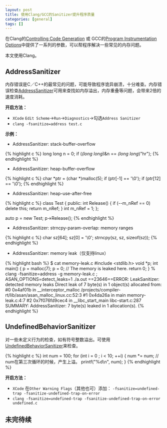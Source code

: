 ```yaml
---
layout: post
title: 使用Clang/GCC的Sanitizer提升程序质量
categories: [general]
tags: []
---
```


在Clang的[Controlling Code Generation](http://clang.llvm.org/docs/UsersManual.html#controlling-code-generation) 或 GCC的[Program Instrumentation Options](https://gcc.gnu.org/onlinedocs/gcc/Instrumentation-Options.html)中提供了一系列的参数，可以帮程序解决一些常见的内存问题。

本文使用Clang。

## AddressSanitizer

内存错误是C／C++的最常见的问题，可能导致程序诡异崩溃，十分难查。内存错误检查[AddressSanitizer](http://clang.llvm.org/docs/AddressSanitizer.html)可用来查找如内存溢出，内存重叠等问题，会带来2倍的速度消耗。

**开启方法：**

* `XCode` `Edit Scheme`->`Run`->`Diagnostics`->勾选`Address Sanitizer`
* `clang -fsanitize=address test.c`

**示例：**

* AddressSanitizer: stack-buffer-overflow

{% highlight c %}
long long n = 0;
if (*(long long*)&n == *(long long*)"hr");
{% endhighlight %}

* AddressSanitizer: heap-buffer-overflow

{% highlight c %}
    char *ptr = (char *)malloc(5);
    if (ptr[-1] == '\0');
    if (ptr[12] == '\0');
{% endhighlight %}


* AddressSanitizer: heap-use-after-free

{% highlight c %}
class Test
{
public:
    int Release()
    {
        if (--m_nRef == 0)
            delete this;
        return m_nRef;
    }
    int m_nRef = 1;
};

auto p = new Test;
p->Release();
{% endhighlight %}


* AddressSanitizer: strncpy-param-overlap: memory ranges

{% highlight c %}
char sz[64];
sz[0] = '\0';
strncpy(sz, sz, sizeof(sz));
{% endhighlight %}

* AddressSanitizer: memory leak（仅支持linux）

{% highlight bash %}
$ cat memory-leak.c
#include <stdlib.h>
void *p;
int main() {
  p = malloc(7);
  p = 0; // The memory is leaked here.
  return 0;
}
% clang -fsanitize=address -g memory-leak.c ; ASAN_OPTIONS=detect_leaks=1 ./a.out
==23646==ERROR: LeakSanitizer: detected memory leaks
Direct leak of 7 byte(s) in 1 object(s) allocated from:
    #0 0x4af01b in __interceptor_malloc /projects/compiler-rt/lib/asan/asan_malloc_linux.cc:52:3
    #1 0x4da26a in main memory-leak.c:4:7
    #2 0x7f076fd9cec4 in __libc_start_main libc-start.c:287
SUMMARY: AddressSanitizer: 7 byte(s) leaked in 1 allocation(s).
{% endhighlight %}

## UndefinedBehaviorSanitizer

对一些未定义行为的检查，如有符号整数溢出。可使用 [UndefinedBehaviorSanitizer](http://clang.llvm.org/docs/UndefinedBehaviorSanitizer.html)来检查。

{% highlight c %}
int num = 100;
for (int i = 0 ; i < 10; ++i)
{
	num *= num; // num在第三次循环的时候，产生上溢。
	printf("%d\n", num);
}
{% endhighlight %}  

**开启方法：**

* `XCode` 在`Other Warning Flags`（其他也可）添加： `-fsanitize=undefined-trap -fsanitize-undefined-trap-on-error`
* `clang -fsanitize=undefined-trap -fsanitize-undefined-trap-on-error undefined.c`

## 未完待续




